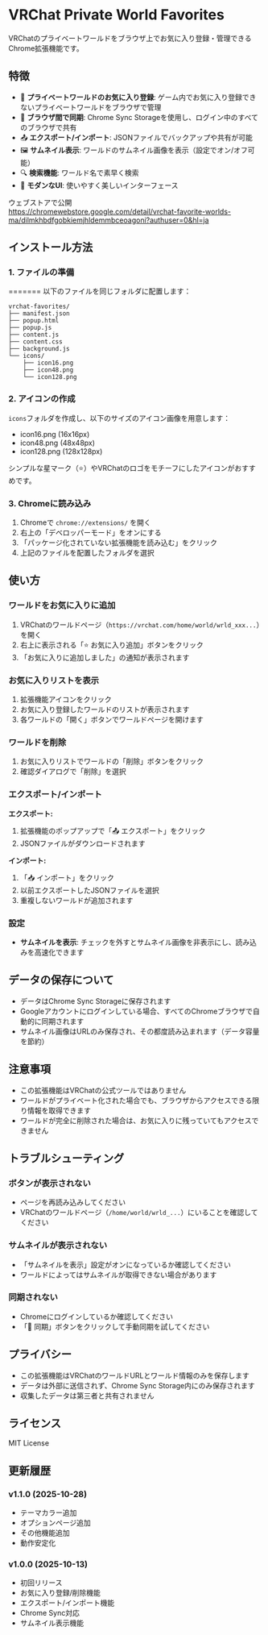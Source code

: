# VRChat Private World Favorites

VRChatのプライベートワールドをブラウザ上でお気に入り登録・管理できるChrome拡張機能です。

## 特徴

- 🌟 **プライベートワールドのお気に入り登録**: ゲーム内でお気に入り登録できないプライベートワールドをブラウザで管理
- 🔄 **ブラウザ間で同期**: Chrome Sync Storageを使用し、ログイン中のすべてのブラウザで共有
- 📤 **エクスポート/インポート**: JSONファイルでバックアップや共有が可能
- 🖼️ **サムネイル表示**: ワールドのサムネイル画像を表示（設定でオン/オフ可能）
- 🔍 **検索機能**: ワールド名で素早く検索
- 🎨 **モダンなUI**: 使いやすく美しいインターフェース


ウェブストアで公開  
https://chromewebstore.google.com/detail/vrchat-favorite-worlds-ma/dilmkhbdfgobkiemjhldemmbceoagoni?authuser=0&hl=ja



## インストール方法

### 1. ファイルの準備
=======
以下のファイルを同じフォルダに配置します：

```
vrchat-favorites/
├── manifest.json
├── popup.html
├── popup.js
├── content.js
├── content.css
├── background.js
└── icons/
    ├── icon16.png
    ├── icon48.png
    └── icon128.png
```

### 2. アイコンの作成

`icons`フォルダを作成し、以下のサイズのアイコン画像を用意します：
- icon16.png (16x16px)
- icon48.png (48x48px)
- icon128.png (128x128px)

シンプルな星マーク（⭐）やVRChatのロゴをモチーフにしたアイコンがおすすめです。

### 3. Chromeに読み込み

1. Chromeで `chrome://extensions/` を開く
2. 右上の「デベロッパーモード」をオンにする
3. 「パッケージ化されていない拡張機能を読み込む」をクリック
4. 上記のファイルを配置したフォルダを選択

## 使い方

### ワールドをお気に入りに追加

1. VRChatのワールドページ（`https://vrchat.com/home/world/wrld_xxx...`）を開く
2. 右上に表示される「⭐ お気に入り追加」ボタンをクリック
3. 「お気に入りに追加しました」の通知が表示されます

### お気に入りリストを表示

1. 拡張機能アイコンをクリック
2. お気に入り登録したワールドのリストが表示されます
3. 各ワールドの「開く」ボタンでワールドページを開けます

### ワールドを削除

1. お気に入りリストでワールドの「削除」ボタンをクリック
2. 確認ダイアログで「削除」を選択

### エクスポート/インポート

**エクスポート:**
1. 拡張機能のポップアップで「📤 エクスポート」をクリック
2. JSONファイルがダウンロードされます

**インポート:**
1. 「📥 インポート」をクリック
2. 以前エクスポートしたJSONファイルを選択
3. 重複しないワールドが追加されます

### 設定

- **サムネイルを表示**: チェックを外すとサムネイル画像を非表示にし、読み込みを高速化できます

## データの保存について

- データはChrome Sync Storageに保存されます
- Googleアカウントにログインしている場合、すべてのChromeブラウザで自動的に同期されます
- サムネイル画像はURLのみ保存され、その都度読み込まれます（データ容量を節約）

## 注意事項

- この拡張機能はVRChatの公式ツールではありません
- ワールドがプライベート化された場合でも、ブラウザからアクセスできる限り情報を取得できます
- ワールドが完全に削除された場合は、お気に入りに残っていてもアクセスできません

## トラブルシューティング

### ボタンが表示されない

- ページを再読み込みしてください
- VRChatのワールドページ（`/home/world/wrld_...`）にいることを確認してください

### サムネイルが表示されない

- 「サムネイルを表示」設定がオンになっているか確認してください
- ワールドによってはサムネイルが取得できない場合があります

### 同期されない

- Chromeにログインしているか確認してください
- 「🔄 同期」ボタンをクリックして手動同期を試してください

## プライバシー

- この拡張機能はVRChatのワールドURLとワールド情報のみを保存します
- データは外部に送信されず、Chrome Sync Storage内にのみ保存されます
- 収集したデータは第三者と共有されません

## ライセンス

MIT License

## 更新履歴

### v1.1.0 (2025-10-28)
- テーマカラー追加
- オプションページ追加
- その他機能追加
- 動作安定化


### v1.0.0 (2025-10-13)
- 初回リリース
- お気に入り登録/削除機能
- エクスポート/インポート機能
- Chrome Sync対応
- サムネイル表示機能
